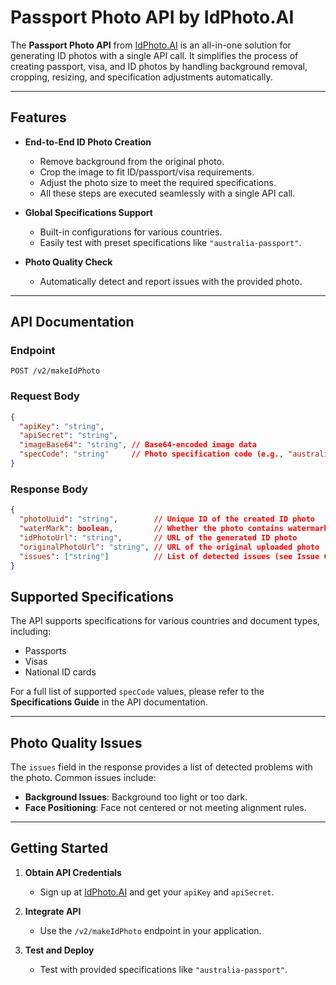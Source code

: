 # Passport Photo API by IdPhoto.AI  

The **Passport Photo API** from [IdPhoto.AI](https://idphoto.ai) is an all-in-one solution for generating ID photos with a single API call. It simplifies the process of creating passport, visa, and ID photos by handling background removal, cropping, resizing, and specification adjustments automatically.  

---

## Features  

- **End-to-End ID Photo Creation**  
  - Remove background from the original photo.  
  - Crop the image to fit ID/passport/visa requirements.  
  - Adjust the photo size to meet the required specifications.  
  - All these steps are executed seamlessly with a single API call.  

- **Global Specifications Support**  
  - Built-in configurations for various countries.  
  - Easily test with preset specifications like `"australia-passport"`.  

- **Photo Quality Check**  
  - Automatically detect and report issues with the provided photo.  

---

## API Documentation  

### Endpoint  
`POST /v2/makeIdPhoto`  

### Request Body  

```json
{
  "apiKey": "string",
  "apiSecret": "string",
  "imageBase64": "string", // Base64-encoded image data
  "specCode": "string"     // Photo specification code (e.g., "australia-passport")
}
```

### Response Body  
```json
{
  "photoUuid": "string",        // Unique ID of the created ID photo
  "waterMark": boolean,         // Whether the photo contains watermarks
  "idPhotoUrl": "string",       // URL of the generated ID photo
  "originalPhotoUrl": "string", // URL of the original uploaded photo
  "issues": ["string"]          // List of detected issues (see Issue Code section)
}
```

## Supported Specifications  

The API supports specifications for various countries and document types, including:  
- Passports  
- Visas  
- National ID cards  

For a full list of supported `specCode` values, please refer to the **Specifications Guide** in the API documentation.  

---

## Photo Quality Issues  

The `issues` field in the response provides a list of detected problems with the photo. Common issues include:  
- **Background Issues**: Background too light or too dark.  
- **Face Positioning**: Face not centered or not meeting alignment rules.  

---

## Getting Started  

1. **Obtain API Credentials**  
   - Sign up at [IdPhoto.AI](https://idphoto.ai) and get your `apiKey` and `apiSecret`.  

2. **Integrate API**  
   - Use the `/v2/makeIdPhoto` endpoint in your application.  

3. **Test and Deploy**  
   - Test with provided specifications like `"australia-passport"`.  
